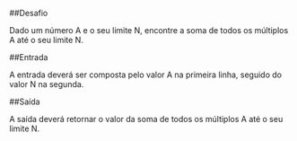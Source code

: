 ##Desafio

Dado um número A e o seu limite N, encontre a soma de todos os múltiplos A até o seu limite N.

##Entrada

A entrada deverá ser composta pelo valor A na primeira linha, seguido do valor N na segunda. 

##Saída

A saída deverá retornar o valor da soma de todos os múltiplos A até o seu limite N.